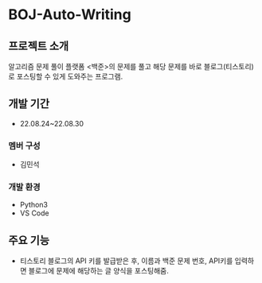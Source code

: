 # BOJ-Auto-Writing

## 프로젝트 소개
알고리즘 문제 풀이 플랫폼 <백준>의 문제를 풀고 해당 문제를 바로 블로그(티스토리)로 포스팅할 수 있게 도와주는 프로그램.

## 개발 기간
* 22.08.24~22.08.30

### 멤버 구성
* 김민석

### 개발 환경
* Python3
* VS Code

## 주요 기능
* 티스토리 블로그의 API 키를 발급받은 후, 이름과 백준 문제 번호, API키를 입력하면 블로그에 문제에 해당하는 글 양식을 포스팅해줌.
